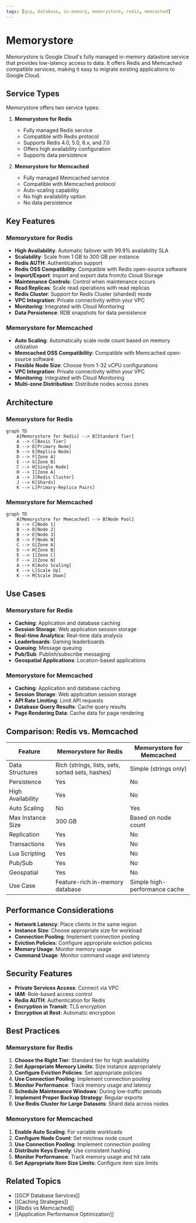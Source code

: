 ```yaml
---
tags: [gcp, database, in-memory, memorystore, redis, memcached]
---
```


# Memorystore

Memorystore is Google Cloud's fully managed in-memory datastore service that provides low-latency access to data. It offers Redis and Memcached compatible services, making it easy to migrate existing applications to Google Cloud.

## Service Types

Memorystore offers two service types:

1. **Memorystore for Redis**
   - Fully managed Redis service
   - Compatible with Redis protocol
   - Supports Redis 4.0, 5.0, 6.x, and 7.0
   - Offers high availability configuration
   - Supports data persistence

2. **Memorystore for Memcached**
   - Fully managed Memcached service
   - Compatible with Memcached protocol
   - Auto-scaling capability
   - No high availability option
   - No data persistence

## Key Features

### Memorystore for Redis

- **High Availability**: Automatic failover with 99.9% availability SLA
- **Scalability**: Scale from 1 GB to 300 GB per instance
- **Redis AUTH**: Authentication support
- **Redis OSS Compatibility**: Compatible with Redis open-source software
- **Import/Export**: Import and export data from/to Cloud Storage
- **Maintenance Controls**: Control when maintenance occurs
- **Read Replicas**: Scale read operations with read replicas
- **Redis Cluster**: Support for Redis Cluster (sharded) mode
- **VPC Integration**: Private connectivity within your VPC
- **Monitoring**: Integrated with Cloud Monitoring
- **Data Persistence**: RDB snapshots for data persistence

### Memorystore for Memcached

- **Auto Scaling**: Automatically scale node count based on memory utilization
- **Memcached OSS Compatibility**: Compatible with Memcached open-source software
- **Flexible Node Size**: Choose from 1-32 vCPU configurations
- **VPC Integration**: Private connectivity within your VPC
- **Monitoring**: Integrated with Cloud Monitoring
- **Multi-zone Distribution**: Distribute nodes across zones

## Architecture

### Memorystore for Redis

```mermaid
graph TD
    A[Memorystore for Redis] --> B[Standard Tier]
    A --> C[Basic Tier]
    B --> D[Primary Node]
    B --> E[Replica Node]
    D --> F[Zone A]
    E --> G[Zone B]
    C --> H[Single Node]
    H --> I[Zone A]
    A --> J[Redis Cluster]
    J --> K[Shards]
    K --> L[Primary-Replica Pairs]
```

### Memorystore for Memcached

```mermaid
graph TD
    A[Memorystore for Memcached] --> B[Node Pool]
    B --> C[Node 1]
    B --> D[Node 2]
    B --> E[Node 3]
    B --> F[Node N]
    C --> G[Zone A]
    D --> H[Zone B]
    E --> I[Zone C]
    F --> J[Zone N]
    A --> K[Auto Scaling]
    K --> L[Scale Up]
    K --> M[Scale Down]
```

## Use Cases

### Memorystore for Redis

- **Caching**: Application and database caching
- **Session Storage**: Web application session storage
- **Real-time Analytics**: Real-time data analysis
- **Leaderboards**: Gaming leaderboards
- **Queuing**: Message queuing
- **Pub/Sub**: Publish/subscribe messaging
- **Geospatial Applications**: Location-based applications

### Memorystore for Memcached

- **Caching**: Application and database caching
- **Session Storage**: Web application session storage
- **API Rate Limiting**: Limit API requests
- **Database Query Results**: Cache query results
- **Page Rendering Data**: Cache data for page rendering

## Comparison: Redis vs. Memcached

| Feature | Memorystore for Redis | Memorystore for Memcached |
|---------|------------------------|---------------------------|
| Data Structures | Rich (strings, lists, sets, sorted sets, hashes) | Simple (strings only) |
| Persistence | Yes | No |
| High Availability | Yes | No |
| Auto Scaling | No | Yes |
| Max Instance Size | 300 GB | Based on node count |
| Replication | Yes | No |
| Transactions | Yes | No |
| Lua Scripting | Yes | No |
| Pub/Sub | Yes | No |
| Geospatial | Yes | No |
| Use Case | Feature-rich in-memory database | Simple high-performance cache |

## Performance Considerations

- **Network Latency**: Place clients in the same region
- **Instance Size**: Choose appropriate size for workload
- **Connection Pooling**: Implement connection pooling
- **Eviction Policies**: Configure appropriate eviction policies
- **Memory Usage**: Monitor memory usage
- **Command Usage**: Monitor command usage and latency

## Security Features

- **Private Services Access**: Connect via VPC
- **IAM**: Role-based access control
- **Redis AUTH**: Authentication for Redis
- **Encryption in Transit**: TLS encryption
- **Encryption at Rest**: Automatic encryption

## Best Practices

### Memorystore for Redis

1. **Choose the Right Tier**: Standard tier for high availability
2. **Set Appropriate Memory Limits**: Size instance appropriately
3. **Configure Eviction Policies**: Set appropriate policies
4. **Use Connection Pooling**: Implement connection pooling
5. **Monitor Performance**: Track memory usage and latency
6. **Schedule Maintenance Windows**: During low-traffic periods
7. **Implement Proper Backup Strategy**: Regular exports
8. **Use Redis Cluster for Large Datasets**: Shard data across nodes

### Memorystore for Memcached

1. **Enable Auto Scaling**: For variable workloads
2. **Configure Node Count**: Set min/max node count
3. **Use Connection Pooling**: Implement connection pooling
4. **Distribute Keys Evenly**: Use consistent hashing
5. **Monitor Performance**: Track memory usage and hit rate
6. **Set Appropriate Item Size Limits**: Configure item size limits

## Related Topics
- [[GCP Database Services]]
- [[Caching Strategies]]
- [[Redis vs Memcached]]
- [[Application Performance Optimization]]
